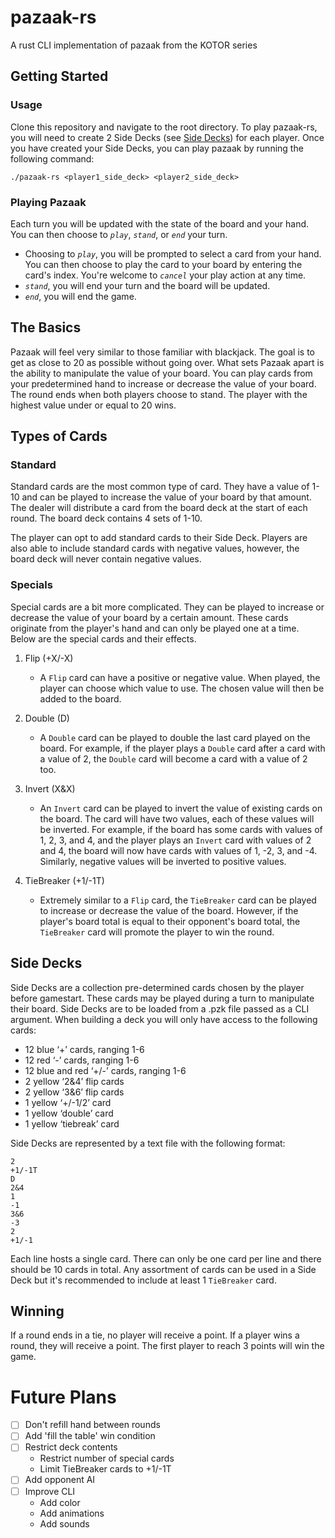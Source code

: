 # pazaak-rs
A rust CLI implementation of pazaak from the KOTOR series

## Getting Started

### Usage
Clone this repository and navigate to the root directory. To play pazaak-rs, you will need to create 2 Side Decks (see [Side Decks](#side-decks)) for each player. Once you have created your Side Decks, you can play pazaak by running the following command:
```
./pazaak-rs <player1_side_deck> <player2_side_deck>
```

### Playing Pazaak
Each turn you will be updated with the state of the board and your hand. You can then choose to _`play`_, _`stand`_, or _`end`_ your turn. 
- Choosing to _`play`_, you will be prompted to select a card from your hand. You can then choose to play the card to your board by entering the card's index. You're welcome to _`cancel`_ your play action at any time.
- _`stand`_, you will end your turn and the board will be updated. 
- _`end`_, you will end the game.

## The Basics
Pazaak will feel very similar to those familiar with blackjack. The goal is to get as close to 20 as possible without going over. What sets Pazaak apart is the ability to manipulate the value of your board. You can play cards from your predetermined hand to increase or decrease the value of your board. The round ends when both players choose to stand. The player with the highest value under or equal to 20 wins.

## Types of Cards
### Standard
Standard cards are the most common type of card. They have a value of 1-10 and can be played to increase the value of your board by that amount. The dealer will distribute a card from the board deck at the start of each round. The board deck contains 4 sets of 1-10.

The player can opt to add standard cards to their Side Deck. Players are also able to include standard cards with negative values, however, the board deck will never contain negative values.

### Specials
Special cards are a bit more complicated. They can be played to increase or decrease the value of your board by a certain amount. These cards originate from the player's hand and can only be played one at a time. Below are the special cards and their effects.

1. Flip (+X/-X)
    - A `Flip` card can have a positive or negative value. When played, the player can choose which value to use. The chosen value will then be added to the board.

2. Double (D)
    - A `Double` card can be played to double the last card played on the board. For example, if the player plays a `Double` card after a card with a value of 2, the `Double` card will become a card with a value of 2 too.

3. Invert (X&X)
    - An `Invert` card can be played to invert the value of existing cards on the board. The card will have two values, each of these values will be inverted. For example, if the board has some cards with values of 1, 2, 3, and 4, and the player plays an `Invert` card with values of 2 and 4, the board will now have cards with values of 1, -2, 3, and -4. Similarly, negative values will be inverted to positive values.

4. TieBreaker (+1/-1T)
    - Extremely similar to a `Flip` card, the `TieBreaker` card can be played to increase or decrease the value of the board. However, if the player's board total is equal to their opponent's board total, the `TieBreaker` card will promote the player to win the round.

## Side Decks
Side Decks are a collection pre-determined cards chosen by the player before gamestart. These cards may be played during a turn to manipulate their board. Side Decks are to be loaded from a .pzk file passed as a CLI argument. When building a deck you will only have access to the following cards:
- 12 blue ‘+’ cards, ranging 1-6
- 12 red ‘-’ cards, ranging 1-6
- 12 blue and red ‘+/-’ cards, ranging 1-6
- 2 yellow ‘2&4’ flip cards
- 2 yellow ‘3&6’ flip cards
- 1 yellow ‘+/-1/2’ card
- 1 yellow ‘double’ card
- 1 yellow ‘tiebreak’ card

Side Decks are represented by a text file with the following format:
```
2
+1/-1T
D
2&4
1
-1
3&6
-3
2
+1/-1
```
Each line hosts a single card. There can only be one card per line and there should be 10 cards in total. Any assortment of cards can be used in a Side Deck but it's recommended to include at least 1 `TieBreaker` card.

## Winning
If a round ends in a tie, no player will receive a point. If a player wins a round, they will receive a point. The first player to reach 3 points will win the game.


# Future Plans
- [ ] Don't refill hand between rounds
- [ ] Add 'fill the table' win condition
- [ ] Restrict deck contents
  - Restrict number of special cards
  - Limit TieBreaker cards to +1/-1T
- [ ] Add opponent AI
- [ ] Improve CLI
  - Add color
  - Add animations
  - Add sounds